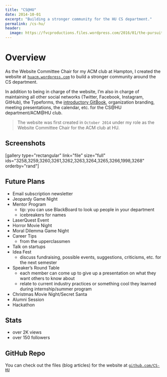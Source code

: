 ```yaml
---
title: "CS@HU"
date: 2014-10-01
excerpt: "Building a stronger community for the HU CS department."
permalink: /cs-hu/
header:
  image: https://fvcproductions.files.wordpress.com/2016/01/the-pursuit-of-knowledge-14.png
---
```

<h1 id="overview">Overview</h1>
<p class="intro">As the Website Committee Chair for my ACM club at Hampton, I created the website at <a title="CS@HU" href="http://huacm.wordpress.com" target="_blank"><code>huacm.wordpress.com</code></a> to build a stronger community around the CS department.</p>
<p>In addition to being in charge of the website, I’m also in charge of maintaining all other social networks (Twitter, Facebook, Instagram, GitHub), the Typeforms, the <a title="GitBook" href="http://bit.ly/hu-book" target="_blank">introductory GitBook</a>, organization branding, meeting presentations, the calendar, etc. for the CS@HU department/ACM@HU club.</p>
<blockquote><p>The website was first created in <code>October 2014</code> under my role as the Website Committee Chair for the ACM club at HU.</p></blockquote>
<h2 id="screenshots">Screenshots</h2>
<p>[gallery type="rectangular" link="file" size="full" ids="3258,3259,3260,3261,3262,3263,3264,3265,3266,1998,3268" orderby="rand"]</p>
<h2 id="futureplans">Future Plans</h2>
<ul>
<li>Email subscription newsletter</li>
<li>Jeopardy Game Night</li>
<li>Mentor Program
<ul>
<li>tip: you can use BlackBoard to look up people in your department</li>
<li>icebreakers for names</li>
</ul>
</li>
<li>LaserQuest Event</li>
<li>Horror Movie Night</li>
<li>Moral Dilemma Game Night</li>
<li>Career Tips
<ul>
<li>from the upperclassmen</li>
</ul>
</li>
<li>Talk on startups</li>
<li>Idea Fest
<ul>
<li>discuss fundraising, possible events, suggestions, criticisms, etc. for the next semester</li>
</ul>
</li>
<li>Speaker’s Round Table
<ul>
<li>each member can come up to give up a presentation on what they want others to know about</li>
<li>relate to current industry practices or something cool they learned during internship/summer program</li>
</ul>
</li>
<li>Christmas Movie Night/Secret Santa</li>
<li>Alumni Session</li>
<li>Hackathon</li>
</ul>
<h2 id="stats">Stats</h2>
<ul>
<li>over 2K views</li>
<li>over 150 followers</li>
</ul>
<h2 id="githubrepo">GitHub Repo</h2>
<p>You can check out the files (blog articles) for the website at <a title="CS@HU" href="https://github.com/CS-HU" target="_blank"><code>github.com/CS-HU</code></a></p>
